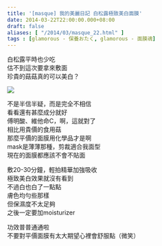 ```yaml
---
title: '[masque] 我的美麗日記 白松露極致美白面膜'
date: 2014-03-22T22:00:00.000+08:00
draft: false
aliases: [ "/2014/03/masque_22.html" ]
tags : [glamorous - 保養おたく, glamorous - 面膜魂]
---
```


白松露平時也少吃  
估不到這次要拿來敷面  
珍貴的菇菇真的可以美白？  

[![](https://4.bp.blogspot.com/-ZURGFxDtCbE/XDC0gr-O1aI/AAAAAAAAESY/b7XkTdOw2B4UOSrDEDYKacImq1H1kmlVgCLcBGAs/s640/86.jpg)](https://4.bp.blogspot.com/-ZURGFxDtCbE/XDC0gr-O1aI/AAAAAAAAESY/b7XkTdOw2B4UOSrDEDYKacImq1H1kmlVgCLcBGAs/s1600/86.jpg)

不是半信半疑，而是完全不相信  
看看還有甚麼成分就好  
傅明酸、維他命C，啊，這就對了  
相比用貴價的食用菇  
那麼平價的面膜用化學品才是啊  
mask是薄薄那種，剪裁適合我面型  
現在的面膜都應該不會不貼面  
  
敷20-30分鐘，輕拍精華加強吸收  
極致美白效果就沒有看到  
不過白也白了一點點  
膚色均勻些那樣  
但保濕度不太足夠  
之後一定要加moisturizer  
  
功效普普通通啦  
不要對平價面膜有太大期望心裡會舒服點（微笑）